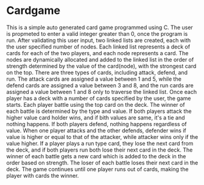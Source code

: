# Cardgame
This is a simple auto generated card game programmed using C. The user is propmeted to enter a valid integer greater than 0, once the program is run. After validating this user input, two linked lists are created, each with the user specified number of nodes. Each linked list represents a deck of cards for each of the two players, and each node represents a card. The nodes are dynamically allocated and added to the linked list in the order of strength determined by the value of the card(node), with the strongest card on the top. There are three types of cards, including attack, defend, and run. The attack cards are assigned a value between 1 and 5, while the defend cards are assigned a value between 3 and 8, and the run cards are assigned a value between 1 and 8 only to traverse the linked list. Once each player has a deck with a number of cards specified by the user, the game starts. Each player battle using the top card on the deck. The winner of each battle is determined by the type and value. If both players attack the higher value card holder wins, and if bith values are same, it's a tie and nothing happens. If both players defend, nothing happens regardless of value. When one player attacks and the other defends, defender wins if value is higher or equal to that of the attacker, while attacker wins only if the value higher. If a player plays a run type card, they lose the next card from the deck, and if both players run both lose their next card in the deck. The winner of each battle gets a new card which is added to the deck in the order based on strength. The loser of each battle loses their next card in the deck. The game continues until one player runs out of cards, making the player with cards the winner.
